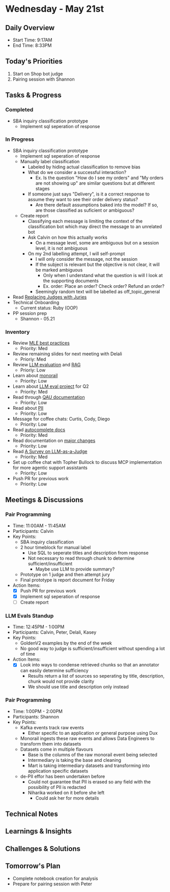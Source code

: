 # Wednesday - May 21st

## Daily Overview

- Start Time: 9:17AM
- End Time: 8:33PM

## Today's Priorities

1. Start on Shop bot judge
2. Pairing session with Shannon

## Tasks & Progress

### Completed

- SBA inquiry classification prototype
  - Implement sql seperation of response

### In Progress

- SBA inquiry classification prototype
  - Implement sql seperation of response
  - Manually label classification
    - Labeled by hiding actual classification to remove bias
    - What do we consider a successful interaction?
      - Ex. Is the question "How do I see my orders" and "My orders are not showing up" are similar questions but at different stages
    - If someone just says "Delivery", is it a correct response to assume they want to see their order delivery status?
      - Are there default assumptions baked into the model? If so, are those classified as suficient or ambiguous?
  - Create report
    - Classifying each message is limiting the context of the classification bot which may direct the message to an unrelated bot
    - Ask Calvin on how this actually works
      - On a message level, some are ambiguous but on a session level, it is not ambiguous
    - On my 2nd labelling attempt, I will self-prompt
      - I will only consider the message, not the session
      - If the subject is relevant but the objective is not clear, it will be marked ambiguous
        - Only when I understand what the question is will I look at the supporting documents
        - Ex. order: Place an order? Check order? Refund an order?
      - Seemingly random text will be labelled as off_topic_general
- Read [Replacing Judges with Juries](https://arxiv.org/pdf/2404.18796)
- Technical Onboarding
  - Current status: Ruby (OOP)
- PP session prep
  - Shannon - 05.21

### Inventory

- Review [MLE best practices](https://vault.shopify.io/page/ML-Best-Practices~cGm2.md)
  - Priority: Med
- Review remaining slides for next meeting with Delali
  - Prioriy: Med
- Review [LLM evaluation](https://www.oreilly.com/radar/a-field-guide-to-rapidly-improving-ai-products/) and [RAG](https://aws.amazon.com/what-is/retrieval-augmented-generation/)
  - Prioriy: Low
- Learn about [monorail](https://vault.shopify.io/page/Monorail~1rHm.md)
  - Priority: Low
- Learn about [LLM eval project](https://vault.shopify.io/gsd/proposals/9ETAno) for Q2
  - Priority: Med
- Read through [QAU documentation](https://docs.google.com/document/d/1sfNOpJTmoNoyYs_lIkPMgTLlii61nWy_ygC1sb-_zyU/edit?tab=t.0#heading=h.gdqdy9yvqkj5)
  - Priority: Low
- Read about [PII](https://vault.shopify.io/page/Personally-identifiable-information-PII~4631.md)
  - Priority: Low
- Message for coffee chats: Curtis, Cody, Diego
  - Priority: Low
- Read [autocomplete docs](https://docs.google.com/document/d/1FN84YruPEcKwwMPmkU9P-xOPz7Lgp1BWe2QFdtg7sT0/edit?tab=t.d4w7ie4tl9vq#heading=h.9dxbpvikj18m)
  - Priority: Med
- Read documentation on [major changes](https://docs.google.com/document/d/1WyIaUrdqcneD_kY8aPgpCv-8qtfBg9CSzIr_ka-47b8/edit?tab=t.0#heading=h.8ocwxlp3fls8)
  - Priority: Low
- Read [A Survey on LLM-as-a-Judge](https://arxiv.org/pdf/2411.15594)
  - Priority: Med
- Set up coffee chat with Topher Bullock to discuss MCP implementation for more agentic support assistants
  - Priority: Low
- Push PR for previous work
  - Priority: Low

## Meetings & Discussions

### Pair Programming

- Time: 11:00AM - 11:45AM
- Participants: Calvin
- Key Points:
  - SBA inquiry classification
  - 2 hour timeblock for manual label
    - Use SQL to seperate titles and description from response
    - Not necessary to read through chunk to determine sufficient/insufficient
      - Maybe use LLM to provide summary?
  - Prototype on 1 judge and then attempt jury
  - Final prototype is report document for Friday
- Action Items:
  - [x] Push PR for previous work
  - [x] Implement sql seperation of response
  - [ ] Create report

### LLM Evals Standup

- Time: 12:45PM - 1:00PM
- Participants: Calvin, Peter, Delali, Kasey
- Key Points:
  - GoldenV2 examples by the end of the week
  - No good way to judge is sufficient/insufficient without spending a lot of time
- Action Items:
  - [x] Look into ways to condense retrieved chunks so that an annotator can easily determine sufficiency
    - Results return a list of sources so seperating by title, description, chunk would not provide clarity
    - We should use title and description only instead

### Pair Programming

- Time: 1:00PM - 2:00PM
- Participants: Shannon
- Key Points:
  - Kafka events track raw events
    - Either specific to an application or general purpose using Dux
  - Monorail ingests these raw events and allows Data Engineers to transform them into datasets
  - Datasets come in multiple flavours
    - Base is the columns of the raw monorail event being selected
    - Intermediary is taking the base and cleaning
    - Mart is taking intermediary datasets and transforming into application specific datasets
  - de-PII effor has been undertaken before
    - Could not guarantee that PII is erased so any field with the possibility of PII is redacted
    - Niharika worked on it before she left
      - Could ask her for more details

## Technical Notes

## Learnings & Insights

## Challenges & Solutions

## Tomorrow's Plan

- Complete notebook creation for analysis
- Prepare for pairing session with Peter
